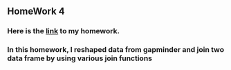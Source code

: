 ## HomeWork 4

### Here is the [link](https://github.com/Maria815/STAT545-hw-Guo-Maria/blob/master/hw4/hw04.md) to my homework.

### In this homework, I reshaped data from gapminder and join two data frame by using various join functions
